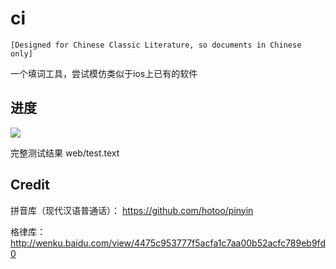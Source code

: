 # ci
```
[Designed for Chinese Classic Literature, so documents in Chinese only]
```

一个填词工具，尝试模仿类似于ios上已有的软件

## 进度
<img src="http://pro.yinyan.fr/d/test.png" />

完整测试结果 web/test.text 

## Credit
拼音库（现代汉语普通话）： https://github.com/hotoo/pinyin

格律库：http://wenku.baidu.com/view/4475c953777f5acfa1c7aa00b52acfc789eb9fd0
